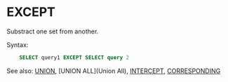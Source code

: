 # EXCEPT

Substract one set from another.

Syntax:
```sql
    SELECT query1 EXCEPT SELECT query 2
```

See also: [UNION](Union), [UNION ALL](Union All), [INTERCEPT](INTERCEPT), [CORRESPONDING](Corresponding)